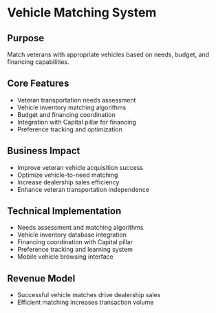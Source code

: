 # Vehicle Matching System

## Purpose
Match veterans with appropriate vehicles based on needs, budget, and financing capabilities.

## Core Features
- Veteran transportation needs assessment
- Vehicle inventory matching algorithms
- Budget and financing coordination
- Integration with Capital pillar for financing
- Preference tracking and optimization

## Business Impact
- Improve veteran vehicle acquisition success
- Optimize vehicle-to-need matching
- Increase dealership sales efficiency
- Enhance veteran transportation independence

## Technical Implementation
- Needs assessment and matching algorithms
- Vehicle inventory database integration
- Financing coordination with Capital pillar
- Preference tracking and learning system
- Mobile vehicle browsing interface

## Revenue Model
- Successful vehicle matches drive dealership sales
- Efficient matching increases transaction volume